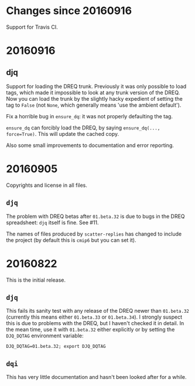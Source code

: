 <!-- (C) British Crown Copyright 2016, Met Office.
     See LICENSE.md in the top directory for license details. -->

# Changes since 20160916
Support for Travis CI.

# 20160916

## djq
Support for loading the DREQ trunk.  Previously it was only possible
to load tags, which made it impossible to look at any trunk version of
the DREQ.  Now you can load the trunk by the slightly hacky expedient
of setting the tag to `False` (not `None`, which generally means 'use
the ambient default').

Fix a horrible bug in `ensure_dq`: it was not properly defaulting the
tag.

`ensure_dq` can forcibly load the DREQ, by saying `ensure_dq(...,
force=True)`.  This will update the cached copy.

Also some small improvements to documentation and error reporting.

# 20160905
Copyrights and license in all files.

## `djq`
The problem with DREQ betas after `01.beta.32` is due to bugs in the
DREQ spreadsheet: `djq` itself is fine.  See #11.

The names of files produced by `scatter-replies` has changed to
include the project (by default this is `cmip6` but you can set it).

# 20160822
This is the initial release.

## `djq`
This fails its sanity test with any release of the DREQ newer than
`01.beta.32` (currently this means either `01.beta.33` or
`01.beta.34`).  I strongly suspect this is due to problems with the
DREQ, but I haven't checked it in detail.  In the mean time, use it
with `01.beta.32` either explicitly or by setting the `DJQ_DQTAG`
environment variable:

```
DJQ_DQTAG=01.beta.32; export DJQ_DQTAG
```

## `dqi`
This has very little documentation and hasn't been looked after for a
while.